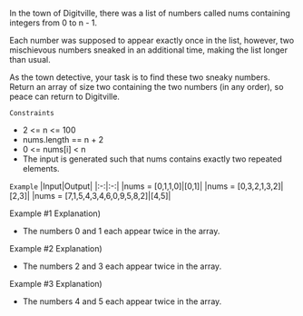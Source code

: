 In the town of Digitville, there was a list of numbers called nums containing integers from 0 to n - 1. 

Each number was supposed to appear exactly once in the list, however, two mischievous numbers sneaked in an additional time, making the list longer than usual.

As the town detective, your task is to find these two sneaky numbers. Return an array of size two containing the two numbers (in any order), so peace can return to Digitville.

`Constraints`
- 2 <= n <= 100
- nums.length == n + 2
- 0 <= nums[i] < n
- The input is generated such that nums contains exactly two repeated elements.

`Example`
|Input|Output|
|:-:|:-:|
|nums = [0,1,1,0]|[0,1]|
|nums = [0,3,2,1,3,2]|[2,3]|
|nums = [7,1,5,4,3,4,6,0,9,5,8,2]|[4,5]|

Example #1 Explanation)
- The numbers 0 and 1 each appear twice in the array.

Example #2 Explanation)
- The numbers 2 and 3 each appear twice in the array.

Example #3 Explanation)
- The numbers 4 and 5 each appear twice in the array.

 

